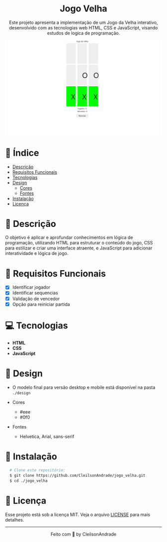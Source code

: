 <div align="center">
  <h1>Jogo Velha</h1>
  <p>Este projeto apresenta a implementação de um Jogo da Velha interativo, desenvolvido com as tecnologias web HTML, CSS e JavaScript, visando estudos de logica de programação.</p>
  <img src="./design/desktop.png" alt="Logo" width="800">
</div>

# 📒 Índice
* [Descrição](#descrição)
* [Requisitos Funcionais](#requisitos)
* [Tecnologias](#tecnologias)
* [Design](#design)
  * [Cores](#cores)
  * [Fontes](#fontes)
* [Instalação](#instalação)
* [Licença](#licença)

# 📃 <span id="descrição">Descrição</span>
O objetivo é aplicar e aprofundar conhecimentos em lógica de programação, utilizando HTML para estruturar o conteúdo do jogo, CSS para estilizar e criar uma interface atraente, e JavaScript para adicionar interatividade e lógica de jogo.

# 📌 <span id="requisitos">Requisitos Funcionais</span>
- [x] Identificar jogador<br>
- [x] Identificar sequencias<br>
- [x] Validação de vencedor<br>
- [x] Opção para reiniciar partida<br>

# 💻 <span id="tecnologias">Tecnologias</span>
- **HTML**
- **CSS**
- **JavaScript**

# 🎨 <span id="design">Design</span>
- O modelo final para versão desktop e mobile está disponível na pasta `./design`

- <span id="cores">Cores<br></span>
  * #eee<br>
  * #0f0<br>

- <span id="fontes">Fontes<br></span>
  * Helvetica, Arial, sans-serif

# 🚀 <span id="instalação">Instalação</span>
```bash
  # Clone este repositório:
  $ git clone https://github.com/CleilsonAndrade/jogo_velha.git
  $ cd ./jogo_velha
```

# 📝 <span id="licença">Licença</span>
Esse projeto está sob a licença MIT. Veja o arquivo [LICENSE](LICENSE) para mais detalhes.

---

<p align="center">
  Feito com 💜 by CleilsonAndrade
</p>